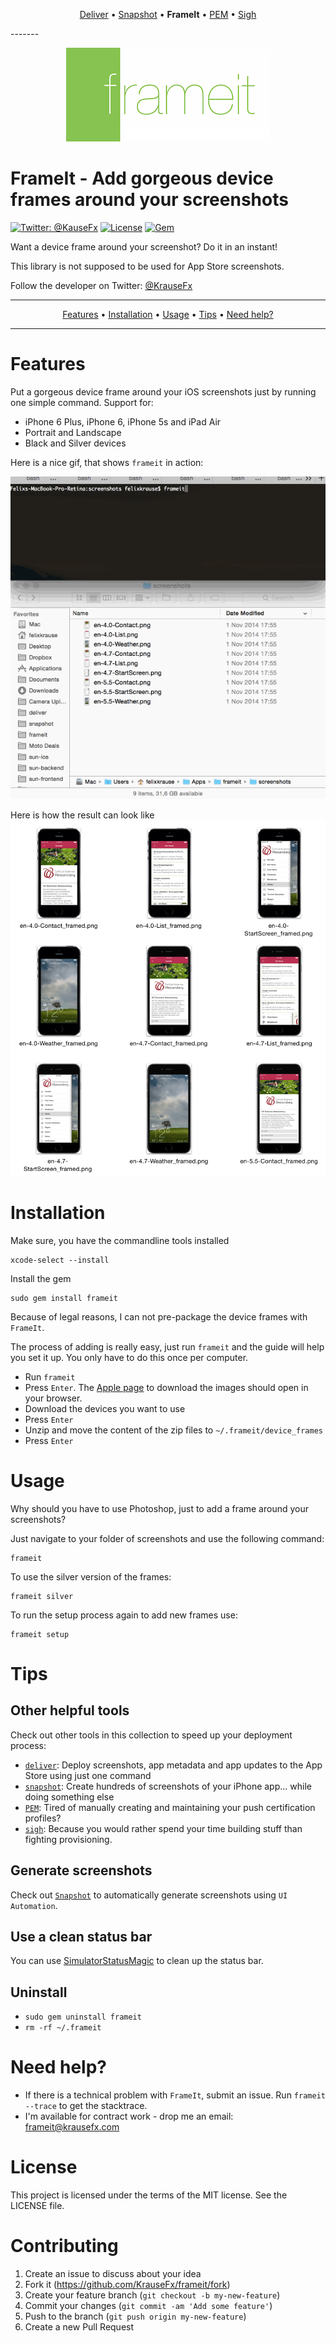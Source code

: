<p align="center">
  <a href="https://github.com/KrauseFx/deliver">Deliver</a> &bull; 
  <a href="https://github.com/KrauseFx/snapshot">Snapshot</a> &bull; 
  <b>FrameIt</b> &bull; 
  <a href="https://github.com/KrauseFx/PEM">PEM</a> &bull; 
  <a href="https://github.com/KrauseFx/sigh">Sigh</a>
</p>
-------

<p align="center">
    <img src="assets/frameit.png">
</p>

FrameIt - Add gorgeous device frames around your screenshots
============

[![Twitter: @KauseFx](https://img.shields.io/badge/contact-@KrauseFx-blue.svg?style=flat)](https://twitter.com/KrauseFx)
[![License](http://img.shields.io/badge/license-MIT-green.svg?style=flat)](https://github.com/KrauseFx/frameit/blob/master/LICENSE)
[![Gem](https://img.shields.io/gem/v/frameit.svg?style=flat)](http://rubygems.org/gems/frameit)

Want a device frame around your screenshot? Do it in an instant!

This library is not supposed to be used for App Store screenshots.

Follow the developer on Twitter: [@KrauseFx](https://twitter.com/KrauseFx)


-------
<p align="center">
    <a href="#features">Features</a> &bull; 
    <a href="#installation">Installation</a> &bull; 
    <a href="#usage">Usage</a> &bull; 
    <a href="#tips">Tips</a> &bull; 
    <a href="#need-help">Need help?</a>
</p>

-------


# Features

Put a gorgeous device frame around your iOS screenshots just by running one simple command. Support for:
- iPhone 6 Plus, iPhone 6, iPhone 5s and iPad Air
- Portrait and Landscape
- Black and Silver devices

Here is a nice gif, that shows ```frameit``` in action:

![assets/FrameitGit.gif](assets/FrameitGit.gif)

Here is how the result can look like
![assets/Overview.png](assets/Overview.png)

# Installation

Make sure, you have the commandline tools installed

    xcode-select --install

Install the gem

    sudo gem install frameit

Because of legal reasons, I can not pre-package the device frames with ```FrameIt```.

The process of adding is really easy, just run ```frameit``` and the guide will help you set it up.
You only have to do this once per computer.

- Run ```frameit```
- Press ```Enter```. The [Apple page](https://developer.apple.com/app-store/marketing/guidelines/#images) to download the images should open in your browser.
- Download the devices you want to use
- Press ```Enter```
- Unzip and move the content of the zip files to ```~/.frameit/device_frames```
- Press ```Enter```
  
# Usage

Why should you have to use Photoshop, just to add a frame around your screenshots?

Just navigate to your folder of screenshots and use the following command:

    frameit

To use the silver version of the frames:

    frameit silver
    
To run the setup process again to add new frames use:

    frameit setup

# Tips

## Other helpful tools
Check out other tools in this collection to speed up your deployment process:
- [```deliver```](https://github.com/KrauseFx/deliver): Deploy screenshots, app metadata and app updates to the App Store using just one command
- [```snapshot```](https://github.com/KrauseFx/snapshot): Create hundreds of screenshots of your iPhone app... while doing something else
- [```PEM```](https://github.com/KrauseFx/pem): Tired of manually creating and maintaining your push certification profiles?
- [```sigh```](https://github.com/KrauseFx/sigh): Because you would rather spend your time building stuff than fighting provisioning.

## Generate screenshots
Check out [```Snapshot```](https://github.com/KrauseFx/snapshot) to automatically generate screenshots using ```UI Automation```.

## Use a clean status bar
You can use [SimulatorStatusMagic](https://github.com/shinydevelopment/SimulatorStatusMagic) to clean up the status bar.

## Uninstall
- ```sudo gem uninstall frameit```
- ```rm -rf ~/.frameit```

# Need help?
- If there is a technical problem with ```FrameIt```, submit an issue. Run ```frameit --trace``` to get the stacktrace.
- I'm available for contract work - drop me an email: frameit@krausefx.com

# License
This project is licensed under the terms of the MIT license. See the LICENSE file.

# Contributing

1. Create an issue to discuss about your idea
2. Fork it (https://github.com/KrauseFx/frameit/fork)
3. Create your feature branch (`git checkout -b my-new-feature`)
4. Commit your changes (`git commit -am 'Add some feature'`)
5. Push to the branch (`git push origin my-new-feature`)
6. Create a new Pull Request
